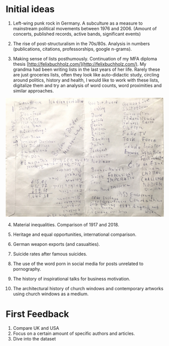 # Initial ideas

1. Left-wing punk rock in Germany. A subculture as a measure to mainstream political movements between 1976 and 2006. (Amount of concerts, published records, active bands, significant events)

2. The rise of post-structuralism in the 70s/80s. Analysis in numbers (publications, citations, professorships, google n-grams).

3. Making sense of lists posthumously. Continuation of my MFA diploma thesis [http://felixbuchholz.com/](http://felixbuchholz.com/). My grandma had been writing lists in the last years of her life. Rarely these are just groceries lists, often they look like auto-didactic study, circling around politics, history and health, I would like to work with these lists, digitalize them and try an analysis of word counts, word proximities and similar approaches.

![Example list](assets/20180531.jpg)

4. Material inequalities. Comparison of 1917 and 2018.

5. Heritage and equal opportunities, international comparison.

6. German weapon exports (and casualties).

7. Suicide rates after famous suicides.

8. The use of the word porn in social media for posts unrelated to pornography.

9. The history of inspirational talks for business motivation.

10. The architectural history of church windows and contemporary artworks using church windows as a medium.


# First Feedback

1. Compare UK and USA
2. Focus on a certain amount of specific authors and articles.
3. Dive into the dataset
